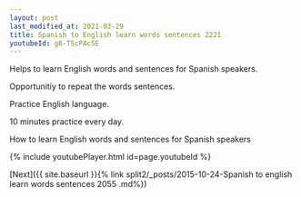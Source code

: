 ```yaml
---
layout: post
last_modified_at: 2021-03-29
title: Spanish to English learn words sentences 2221 
youtubeId: g6-TScPAc5E
---
```

 
 
Helps to learn English words and sentences for Spanish speakers.

Opportunitiy to repeat the words sentences. 

Practice English language. 
 
10 minutes practice every day. 
 
How to learn English words and sentences for Spanish speakers 
 
{% include youtubePlayer.html id=page.youtubeId %}
 
 
[Next]({{ site.baseurl }}{% link  split2/_posts/2015-10-24-Spanish to english learn words sentences 2055 .md%})
 

